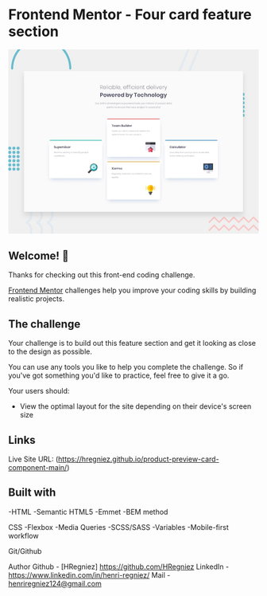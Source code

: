 # Frontend Mentor - Four card feature section

![Design preview for the Four card feature section coding challenge](./design/desktop-preview.jpg)

## Welcome! 👋

Thanks for checking out this front-end coding challenge.

[Frontend Mentor](https://www.frontendmentor.io) challenges help you improve your coding skills by building realistic projects.

## The challenge

Your challenge is to build out this feature section and get it looking as close to the design as possible.

You can use any tools you like to help you complete the challenge. So if you've got something you'd like to practice, feel free to give it a go.

Your users should:

- View the optimal layout for the site depending on their device's screen size

## Links
Live Site URL: (https://hregniez.github.io/product-preview-card-component-main/)

## Built with

-HTML
 -Semantic HTML5
 -Emmet
 -BEM method

CSS
 -Flexbox
 -Media Queries
 -SCSS/SASS
  -Variables
 -Mobile-first workflow

Git/Github

Author
Github - [HRegniez] https://github.com/HRegniez
LinkedIn - https://www.linkedin.com/in/henri-regniez/
Mail - henriregniez124@gmail.com